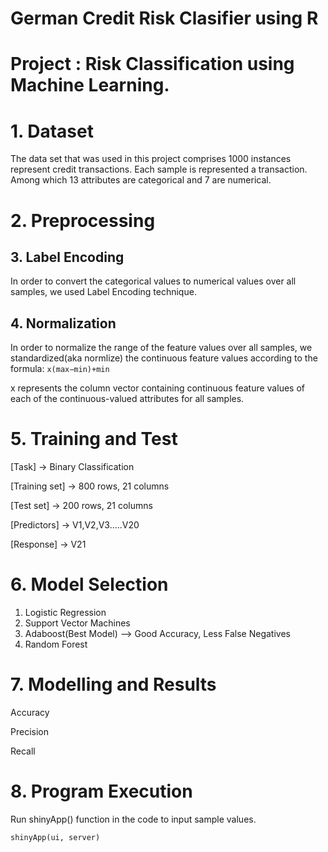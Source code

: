 # German Credit Risk Clasifier using R

# Project : Risk Classification using Machine Learning.

# 1. Dataset
The data set that was used in this project comprises 1000 instances represent credit transactions.
Each sample is represented a transaction. Among which 13 attributes are categorical and 7 are numerical.

# 2. Preprocessing

## 3. Label Encoding
In order to convert the categorical values to numerical values over all samples, we used Label Encoding technique.



## 4. Normalization
In order to normalize the range of the feature values over all samples, we standardized(aka normlize) the
continuous feature values according to the formula:
                                        ```x(max−min)+min```


x represents the column vector containing continuous feature values of each of the
continuous-valued attributes for all samples.


# 5. Training and Test
[Task] -> Binary Classification

[Training set] -> 800 rows, 21 columns

[Test set] -> 200 rows, 21 columns

[Predictors] -> V1,V2,V3.....V20

[Response] -> V21


# 6. Model Selection

1. Logistic Regression
2. Support Vector Machines
3. Adaboost(Best Model) --> Good Accuracy, Less False Negatives
4. Random Forest

# 7. Modelling and Results

Accuracy

Precision

Recall

# 8. Program Execution
Run shinyApp() function in the code to input sample values.

```shinyApp(ui, server)```





















